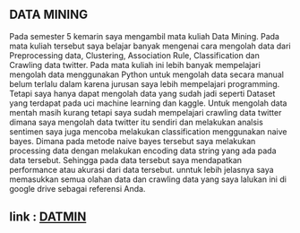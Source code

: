 ## DATA MINING

Pada semester 5 kemarin saya mengambil mata kuliah Data Mining. Pada mata kuliah tersebut saya belajar banyak mengenai cara mengolah data dari Preprocessing data, Clustering, Association Rule, Classification dan Crawling data twitter. Pada mata kuliah ini lebih banyak mempelajari mengolah data menggunakan Python untuk mengolah data secara manual belum terlalu dalam karena jurusan saya lebih mempelajari programming. Tetapi saya hanya dapat mengolah data yang sudah jadi seperti Dataset yang terdapat pada uci machine learning dan kaggle. Untuk mengolah data mentah masih kurang tetapi saya sudah mempelajari crawling data twitter dimana saya mengolah data twitter itu sendiri dan melakukan analsis sentimen saya juga mencoba melakukan classification menggunakan naive bayes. Dimana pada metode naive bayes tersebut saya melakukan processing data dengan melakukan encoding data string yang ada pada data tersebut. Sehingga pada data tersebut saya mendapatkan performance atau akurasi dari data tersebut. unntuk lebih jelasnya saya memasukkan semua olahan data dan crawling data yang saya lalukan ini di google drive sebagai referensi Anda. 
## link : [DATMIN](https://drive.google.com/drive/folders/1MEKVkwAKUlVbipup6XkoMHofHmHPw1in?usp=sharing)
